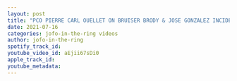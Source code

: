 ```yaml
---
layout: post
title: "PCO PIERRE CARL OUELLET ON BRUISER BRODY & JOSE GONZALEZ INCIDENT IN PUERTO RICO #JOFOCLIPS"
date: 2021-07-16
categories: jofo-in-the-ring videos
author: jofo-in-the-ring
spotify_track_id: 
youtube_video_id: aEjii67sDi0
apple_track_id: 
youtube_metadata: 
---
```

